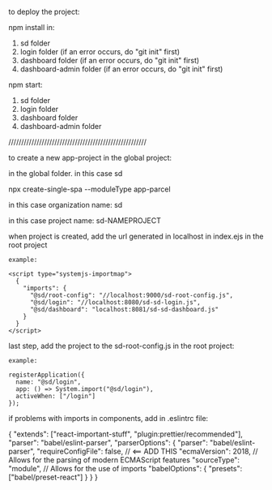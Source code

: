 to deploy the project:

npm install in:

1. sd folder
2. login folder (if an error occurs, do "git init" first)
3. dashboard folder (if an error occurs, do "git init" first)
4. dashboard-admin folder (if an error occurs, do "git init" first)

npm start:

1. sd folder
2. login folder
3. dashboard folder
4. dashboard-admin folder

//////////////////////////////////////////////////////

to create a new app-project in the global project:

in the global folder. in this case sd

npx create-single-spa --moduleType app-parcel

in this case organization name: sd

in this case project name: sd-NAMEPROJECT

when project is created, add the url generated in localhost in index.ejs in the root project

    example:

    <script type="systemjs-importmap">
      {
        "imports": {
          "@sd/root-config": "//localhost:9000/sd-root-config.js",
          "@sd/login": "//localhost:8080/sd-sd-login.js",
          "@sd/dashboard": "localhost:8081/sd-sd-dashboard.js"
        }
      }
    </script>

last step, add the project to the sd-root-config.js in the root project:

    example:

    registerApplication({
      name: "@sd/login",
      app: () => System.import("@sd/login"),
      activeWhen: ["/login"]
    });

if problems with imports in components, add in .eslintrc file:

{
"extends": ["react-important-stuff", "plugin:prettier/recommended"],
"parser": "babel/eslint-parser",
"parserOptions": {
"parser": "babel/eslint-parser",
"requireConfigFile": false, // <== ADD THIS
"ecmaVersion": 2018, // Allows for the parsing of modern ECMAScript features
"sourceType": "module", // Allows for the use of imports
"babelOptions": {
"presets": ["babel/preset-react"]
}
}
}
